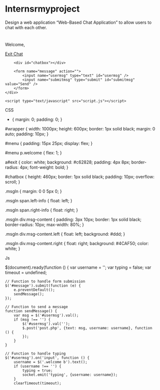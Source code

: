 # Internsrmyproject
Design a web application “Web-Based Chat Application” to allow users to chat with each other.
#
<!DOCTYPE html>
<html lang="en">
<head>
    <meta charset="utf-8" />
    <title>Tuts+ Chat Application</title>
    <meta name="description" content="Tuts+ Chat Application" />
    <link rel="stylesheet" href="style.css" />
    <script type="text/javascript" src="https://cdnjs.cloudflare.com/ajax/libs/jquery/3.5.1/jquery.min.js"></script>
</head>
<body>
    <div id="wrapper">
        <div id="menu">
            <p class="welcome">Welcome, <b></b></p>
            <p class="logout"><a id="exit" href="#">Exit Chat</a></p>
        </div>

        <div id="chatbox"></div>

        <form name="message" action="">
            <input name="usermsg" type="text" id="usermsg" />
            <input name="submitmsg" type="submit" id="submitmsg" value="Send" />
        </form>
    </div>

    <script type="text/javascript" src="script.js"></script>
</body>
</html>

CSS


* {
    margin: 0;
    padding: 0;
}

#wrapper {
    width: 1000px;
    height: 600px;
    border: 1px solid black;
    margin: 0 auto;
    padding: 10px;
}

#menu {
    padding: 15px 25px;
    display: flex;
}

#menu p.welcome {
    flex: 1;
}

a#exit {
    color: white;
    background: #c62828;
    padding: 4px 8px;
    border-radius: 4px;
    font-weight: bold;
}

#chatbox {
    height: 460px;
    border: 1px solid black;
    padding: 10px;
    overflow: scroll;
}

.msgln {
    margin: 0 0 5px 0;
}

.msgln span.left-info {
    float: left;
}

.msgln span.right-info {
    float: right;
}

.msgln div.msg-content {
    padding: 3px 10px;
    border: 1px solid black;
    border-radius: 10px;
    max-width: 80%;
}

.msgln div.msg-content.left {
    float: left;
    background: #ddd;
}

.msgln div.msg-content.right {
    float: right;
    background: #4CAF50;
    color: white;
}


Js

$(document).ready(function () {
    var username = '';
    var typing = false;
    var timeout = undefined;

    // Function to handle form submission
    $('#message').submit(function (e) {
        e.preventDefault();
        sendMessage();
    });

    // Function to send a message
    function sendMessage() {
        var msg = $('#usermsg').val();
        if (msg !== '') {
            $('#usermsg').val('');
            $.post('post.php', {text: msg, username: username}, function () {
            });
        }
    }

    // Function to handle typing
    $('#usermsg').on('input', function () {
        username = $('.welcome b').text();
        if (username !== '') {
            typing = true;
            socket.emit('typing', {username: username});
        }
        clearTimeout(timeout);


